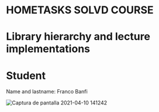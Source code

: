 # HOMETASKS SOLVD COURSE

# Library hierarchy and lecture implementations

# Student
Name and lastname: Franco Banfi

![Captura de pantalla 2021-04-10 141242](https://user-images.githubusercontent.com/62450599/114977431-08ff5e00-9e5e-11eb-85ec-60e032ad519a.jpg)
